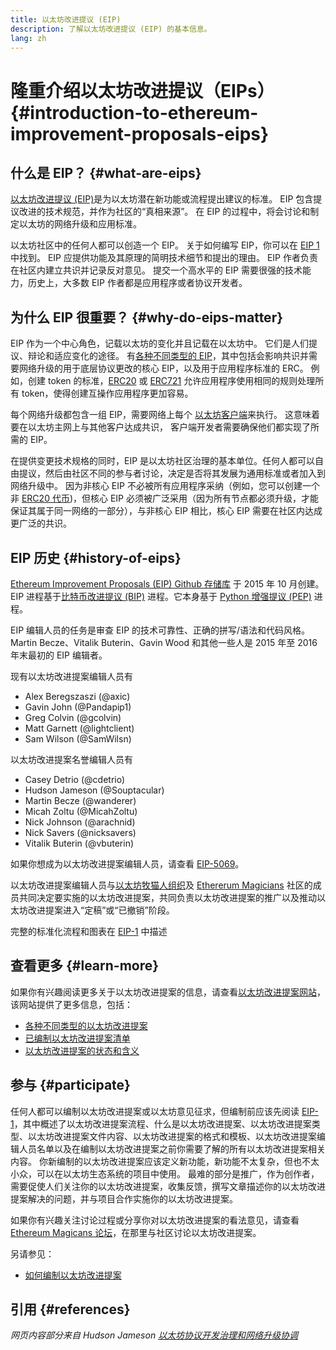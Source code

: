 ```yaml
---
title: 以太坊改进提议 (EIP)
description: 了解以太坊改进提议 (EIP) 的基本信息。
lang: zh
---
```


# 隆重介绍以太坊改进提议（EIPs） {#introduction-to-ethereum-improvement-proposals-eips}

## 什么是 EIP？ {#what-are-eips}

[以太坊改进提议 (EIP)](https://eips.ethereum.org/)是为以太坊潜在新功能或流程提出建议的标准。 EIP 包含提议改进的技术规范，并作为社区的“真相来源”。 在 EIP 的过程中，将会讨论和制定以太坊的网络升级和应用标准。

以太坊社区中的任何人都可以创造一个 EIP。 关于如何编写 EIP，你可以在 [EIP 1](https://eips.ethereum.org/EIPS/eip-1) 中找到。 EIP 应提供功能及其原理的简明技术细节和提出的理由。 EIP 作者负责在社区内建立共识并记录反对意见。 提交一个高水平的 EIP 需要很强的技术能力，历史上，大多数 EIP 作者都是应用程序或者协议开发者。

## 为什么 EIP 很重要？ {#why-do-eips-matter}

EIP 作为一个中心角色，记载以太坊的变化并且记载在以太坊中。 它们是人们提议、辩论和适应变化的途径。 有[各种不同类型的 EIP](https://github.com/ethereum/EIPs/blob/master/EIPS/eip-1.md#eip-types)，其中包括会影响共识并需要网络升级的用于底层协议更改的核心 EIP，以及用于应用程序标准的 ERC。 例如，创建 token 的标准，[ERC20](https://eips.ethereum.org/EIPS/eip-20) 或 [ERC721](https://eips.ethereum.org/EIPS/eip-721) 允许应用程序使用相同的规则处理所有 token，使得创建互操作应用程序更加容易。

每个网络升级都包含一组 EIP，需要网络上每个 [以太坊客户端](/learn/#clients-and-nodes)来执行。 这意味着要在以太坊主网上与其他客户达成共识， 客户端开发者需要确保他们都实现了所需的 EIP。

在提供变更技术规格的同时，EIP 是以太坊社区治理的基本单位。任何人都可以自由提议，然后由社区不同的参与者讨论，决定是否将其发展为通用标准或者加入到网络升级中。 因为非核心 EIP 不必被所有应用程序采纳（例如，您可以创建一个非 [ERC20 代币](https://eips.ethereum.org/EIPS/eip-20))，但核心 EIP 必须被广泛采用（因为所有节点都必须升级，才能保证其属于同一网络的一部分），与非核心 EIP 相比，核心 EIP 需要在社区内达成更广泛的共识。

## EIP 历史 {#history-of-eips}

[Ethereum Improvement Proposals (EIP) Github 存储库](https://github.com/ethereum/EIPs) 于 2015 年 10 月创建。 EIP 进程基于[比特币改进提议 (BIP)](https://github.com/bitcoin/bips) 进程。它本身基于 [Python 增强提议 (PEP)](https://www.python.org/dev/peps/) 进程。

EIP 编辑人员的任务是审查 EIP 的技术可靠性、正确的拼写/语法和代码风格。 Martin Becze、Vitalik Buterin、Gavin Wood 和其他一些人是 2015 年至 2016 年末最初的 EIP 编辑者。

现有以太坊改进提案编辑人员有

- Alex Beregszaszi (@axic)
- Gavin John (@Pandapip1)
- Greg Colvin (@gcolvin)
- Matt Garnett (@lightclient)
- Sam Wilson (@SamWilsn)

以太坊改进提案名誉编辑人员有

- Casey Detrio (@cdetrio)
- Hudson Jameson (@Souptacular)
- Martin Becze (@wanderer)
- Micah Zoltu (@MicahZoltu)
- Nick Johnson (@arachnid)
- Nick Savers (@nicksavers)
- Vitalik Buterin (@vbuterin)

如果你想成为以太坊改进提案编辑人员，请查看 [EIP-5069](https://eips.ethereum.org/EIPS/eip-5069)。

以太坊改进提案编辑人员与[以太坊牧猫人组织](https://ethereumcatherders.com/)及 [Ethererum Magicians](https://ethereum-magicians.org/) 社区的成员共同决定要实施的以太坊改进提案，共同负责以太坊改进提案的推广以及推动以太坊改进提案进入“定稿”或“已撤销”阶段。

完整的标准化流程和图表在 [EIP-1](https://eips.ethereum.org/EIPS/eip-1) 中描述

## 查看更多 {#learn-more}

如果你有兴趣阅读更多关于以太坊改进提案的信息，请查看[以太坊改进提案网站](https://eips.ethereum.org/)，该网站提供了更多信息，包括：

- [各种不同类型的以太坊改进提案](https://eips.ethereum.org/)
- [已编制以太坊改进提案清单](https://eips.ethereum.org/all)
- [以太坊改进提案的状态和含义](https://eips.ethereum.org/)

## 参与 {#participate}

任何人都可以编制以太坊改进提案或以太坊意见征求，但编制前应该先阅读 [EIP-1](https://eips.ethereum.org/EIPS/eip-1)，其中概述了以太坊改进提案流程、什么是以太坊改进提案、以太坊改进提案类型、以太坊改进提案文件内容、以太坊改进提案的格式和模板、以太坊改进提案编辑人员名单以及在编制以太坊改进提案之前你需要了解的所有以太坊改进提案相关内容。 你新编制的以太坊改进提案应该定义新功能，新功能不太复杂，但也不太小众，可以在以太坊生态系统的项目中使用。 最难的部分是推广，作为创作者，需要促使人们关注你的以太坊改进提案，收集反馈，撰写文章描述你的以太坊改进提案解决的问题，并与项目合作实施你的以太坊改进提案。

如果你有兴趣关注讨论过程或分享你对以太坊改进提案的看法意见，请查看 [Ethereum Magicans 论坛](https://ethereum-magicians.org/)，在那里与社区讨论以太坊改进提案。

另请参见：

- [如何编制以太坊改进提案](https://eips.ethereum.org/EIPS/eip-1)

## 引用 {#references}

<cite class="citation">

网页内容部分来自 Hudson Jameson [以太坊协议开发治理和网络升级协调](https://hudsonjameson.com/2020-03-23-thero-protocol-development-governance-and-network-upde-coordination/)

</cite>
